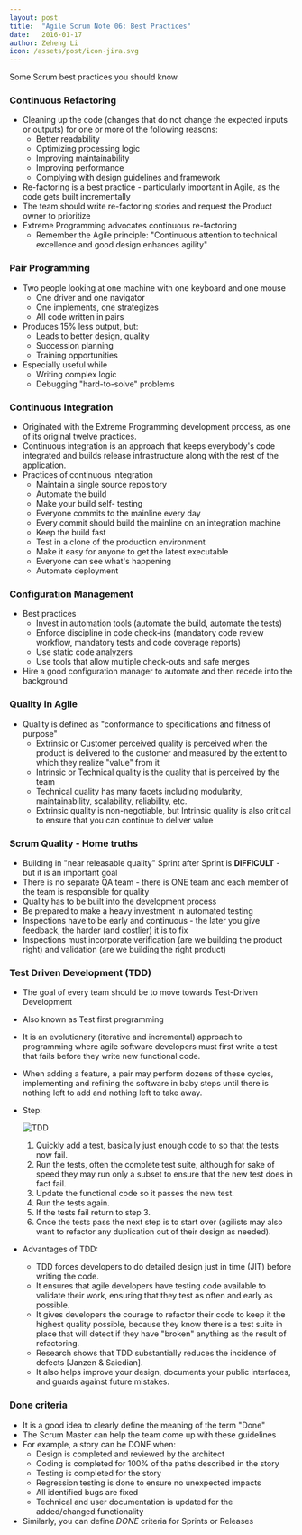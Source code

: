 ```yaml
---
layout: post
title:  "Agile Scrum Note 06: Best Practices"
date:   2016-01-17
author: Zeheng Li
icon: /assets/post/icon-jira.svg
---
```


Some Scrum best practices you should know.

### Continuous Refactoring
 * Cleaning up the code (changes that do not change the expected inputs or outputs) for one or more of the following reasons:
    + Better readability
    + Optimizing processing logic
    + Improving maintainability
    + Improving performance
    + Complying with design guidelines and framework
  * Re-factoring is a best practice - particularly important in Agile, as the code gets built incrementally
  * The team should write re-factoring stories and request the Product owner to prioritize
  * Extreme Programming advocates continuous re-factoring
    + Remember the Agile principle: "Continuous attention to technical excellence and good design enhances agility"

### Pair Programming
  * Two people looking at one machine with one keyboard and one mouse
    + One driver and one navigator
    + One implements, one strategizes
    + All code written in pairs
  * Produces 15% less output, but:
    + Leads to better design, quality
    + Succession planning
    + Training opportunities
  * Especially useful while
    + Writing complex logic
    + Debugging "hard-to-solve" problems

### Continuous Integration
  * Originated with the Extreme Programming development process, as one of its original twelve practices.
  * Continuous integration is an approach that keeps everybody's code integrated and builds release infrastructure along with the rest of the application.
  * Practices of continuous integration
    + Maintain a single source repository
    + Automate the build
    + Make your build self- testing
    + Everyone commits to the mainline every day
    + Every commit should build the mainline on an integration machine
    + Keep the build fast
    + Test in a clone of the production environment
    + Make it easy for anyone to get the latest executable
    + Everyone can see what's happening
    + Automate deployment

### Configuration Management
  * Best practices
    + Invest in automation tools (automate the build, automate the tests)
    + Enforce discipline in code check-ins (mandatory code review workflow, mandatory tests and code coverage reports)
    + Use static code analyzers
    + Use tools that allow multiple check-outs and safe merges
  * Hire a good configuration manager to automate and then recede into the background

### Quality in Agile
  * Quality is defined as "conformance to specifications and fitness of purpose"
    + Extrinsic or Customer perceived quality is perceived when the product is delivered to the customer and measured by the extent to which they realize "value" from it
    + Intrinsic or Technical quality is the quality that is perceived by the team
    + Technical quality has many facets including modularity, maintainability, scalability, reliability, etc.
    + Extrinsic quality is non-negotiable, but Intrinsic quality is also critical to ensure that you can continue to deliver value

### Scrum Quality - Home truths
  * Building in "near releasable quality" Sprint after Sprint is **DIFFICULT** - but it is an important goal
  * There is no separate QA team - there is ONE team and each member of the team is responsible for quality
  * Quality has to be built into the development process
  * Be prepared to make a heavy investment in automated testing
  * Inspections have to be early and continuous - the later you give feedback, the harder (and costlier) it is to fix
  * Inspections must incorporate verification (are we building the product right) and validation (are we building the right product)

### Test Driven Development (TDD)
  * The goal of every team should be to move towards Test-Driven Development
  * Also known as Test first programming
  * It is an evolutionary (iterative and incremental) approach to programming where agile software developers must first write a test that fails before they write new functional code.
  * When adding a feature, a pair may perform dozens of these cycles, implementing and refining the software in baby steps until there is nothing left to add and nothing left to take away.
  * Step:

    ![TDD](https://dl.dropboxusercontent.com/u/2746648/github/zehengl/TDD.svg)

    1. Quickly add a test, basically just enough code to so that the tests now fail.
    2. Run the tests, often the complete test suite, although for sake of speed they may run only a subset to ensure that the new test does in fact fail.
    3. Update the functional code so it passes the new test.
    4. Run the tests again.
    5. If the tests fail return to step 3.
    6. Once the tests pass the next step is to start over (agilists may also want to refactor any duplication out of their design as needed).
  * Advantages of TDD:
    + TDD forces developers to do detailed design just in time (JIT) before writing the code.
    + It ensures that agile developers have testing code available to validate their work, ensuring that they test as often and early as possible.
    + It gives developers the courage to refactor their code to keep it the highest quality possible, because they know there is a test suite in place that will detect if they have "broken" anything as the result of refactoring.
    + Research shows that TDD substantially reduces the incidence of defects [Janzen & Saiedian].
    + It also helps improve your design, documents your public interfaces, and guards against future mistakes.

### Done criteria
  * It is a good idea to clearly define the meaning of the term "Done"
  * The Scrum Master can help the team come up with these guidelines
  * For example, a story can be DONE when:
    + Design is completed and reviewed by the architect
    + Coding is completed for 100% of the paths described in the story
    + Testing is completed for the story
    + Regression testing is done to ensure no unexpected impacts
    + All identified bugs are fixed
    + Technical and user documentation is updated for the added/changed functionality
  * Similarly, you can define *DONE* criteria for Sprints or Releases
